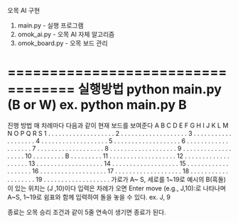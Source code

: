 오목 AI 구현

1. main.py - 실행 프로그램 
2. omok_ai.py - 오목 AI 자체 알고리즘 
3. omok_board.py - 오목 보드 관리

==================================
실행방법
python main.py (B or W)
ex. python main.py B
==================================
진행 방법
매 차례마다 다음과 같이 현재 보드를 보여준다
  A B C D E F G H I J K L M N O P Q R S
 1 . . . . . . . . . . . . . . . . . . .
 2 . . . . . . . . . . . . . . . . . . .
 3 . . . . . . . . . . . . . . . . . . .
 4 . . . . . . . . . . . . . . . . . . .
 5 . . . . . . . . . . . . . . . . . . .
 6 . . . . . . . . . . . . . . . . . . .
 7 . . . . . . . . . . . . . . . . . . .
 8 . . . . . . . . . . . . . . . . . . .
 9 . . . . . . . . . . . . . . . . . . .
10 . . . . . . . . . B . . . . . . . . .
11 . . . . . . . . . . . . . . . . . . .
12 . . . . . . . . . . . . . . . . . . .
13 . . . . . . . . . . . . . . . . . . .
14 . . . . . . . . . . . . . . . . . . .
15 . . . . . . . . . . . . . . . . . . .
16 . . . . . . . . . . . . . . . . . . .
17 . . . . . . . . . . . . . . . . . . .
18 . . . . . . . . . . . . . . . . . . .
19 . . . . . . . . . . . . . . . . . . .
가로가 A~ S, 세로를 1~19로 예시의 B(흑돌)이 있는 위치는 (J ,10)이다
입력은 차례가 오면
Enter move (e.g., J,10):로 나타나며 
A~S, 1~19로 쉼표와 함께 입력하여 돌을 놓을 수 있다.
ex. J, 9

종료는 오목 승리 조건과 같이 5줄 연속이 생기면 종료가 된다.
